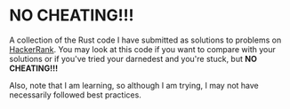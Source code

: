 # NO CHEATING!!!

A collection of the Rust code I have submitted as solutions to problems on
[HackerRank](https://www.hackerrank.com).  You may look at this code if you want
to compare with your solutions or if you've tried your darnedest and you're
stuck, but **NO CHEATING!!!**

Also, note that I am learning, so although I am trying, I may not have
necessarily followed best practices.

